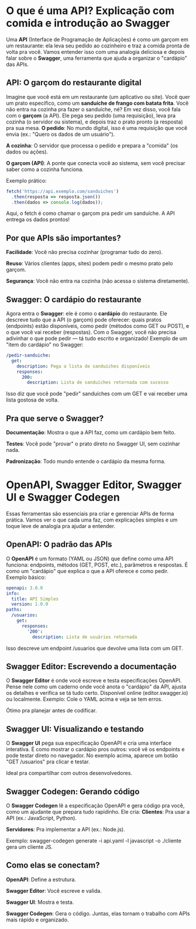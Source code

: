 # O que é uma API? Explicação com comida e introdução ao Swagger
Uma **API** (Interface de Programação de Aplicações) é como um garçom em um restaurante: ela leva seu pedido ao cozinheiro e traz a comida pronta de volta pra você. Vamos entender isso com uma analogia deliciosa e depois falar sobre o **Swagger**, uma ferramenta que ajuda a organizar o "cardápio" das APIs.
## API: O garçom do restaurante digital
Imagine que você está em um restaurante (um aplicativo ou site). Você quer um prato específico, como um **sanduíche de frango com batata frita**. Você não entra na cozinha pra fazer o sanduíche, né? Em vez disso, você fala com o **garçom** (a API). Ele pega seu pedido (uma requisição), leva pra cozinha (o servidor ou sistema), e depois traz o prato pronto (a resposta) pra sua mesa.
**O pedido**: No mundo digital, isso é uma requisição que você envia (ex.: "Quero os dados de um usuário").

**A cozinha**: O servidor que processa o pedido e prepara a "comida" (os dados ou ações).

**O garçom (API)**: A ponte que conecta você ao sistema, sem você precisar saber como a cozinha funciona.

Exemplo prático:
```javascript
fetch('https://api.exemplo.com/sanduiches')
  .then(resposta => resposta.json())
  .then(dados => console.log(dados));
```
Aqui, o fetch é como chamar o garçom pra pedir um sanduíche. A API entrega os dados prontos!
## Por que APIs são importantes?
**Facilidade**: Você não precisa cozinhar (programar tudo do zero).

**Reuso**: Vários clientes (apps, sites) podem pedir o mesmo prato pelo garçom.

**Segurança**: Você não entra na cozinha (não acessa o sistema diretamente).

## Swagger: O cardápio do restaurante
Agora entra o **Swagger**: ele é como o **cardápio** do restaurante. Ele descreve tudo que a API (o garçom) pode oferecer: quais pratos (endpoints) estão disponíveis, como pedir (métodos como GET ou POST), e o que você vai receber (respostas). Com o Swagger, você não precisa adivinhar o que pode pedir — tá tudo escrito e organizado!
Exemplo de um "item do cardápio" no Swagger:
```yaml
/pedir-sanduiche:
  get:
    description: Pega a lista de sanduíches disponíveis
    responses:
      200:
        description: Lista de sanduíches retornada com sucesso
```
Isso diz que você pode "pedir" sanduíches com um GET e vai receber uma lista gostosa de volta.
## Pra que serve o Swagger?
**Documentação**: Mostra o que a API faz, como um cardápio bem feito.

**Testes**: Você pode "provar" o prato direto no Swagger UI, sem cozinhar nada.

**Padronização**: Todo mundo entende o cardápio da mesma forma.

# OpenAPI, Swagger Editor, Swagger UI e Swagger Codegen
Essas ferramentas são essenciais pra criar e gerenciar APIs de forma prática. Vamos ver o que cada uma faz, com explicações simples e um toque leve de analogia pra ajudar a entender.
## OpenAPI: O padrão das APIs
O **OpenAPI** é um formato (YAML ou JSON) que define como uma API funciona: endpoints, métodos (GET, POST, etc.), parâmetros e respostas. É como um "cardápio" que explica o que a API oferece e como pedir.
Exemplo básico:
```yaml
openapi: 3.0.0
info:
  title: API Simples
  version: 1.0.0
paths:
  /usuarios:
    get:
      responses:
        '200':
          description: Lista de usuários retornada
```
Isso descreve um endpoint /usuarios que devolve uma lista com um GET.
## Swagger Editor: Escrevendo a documentação
O **Swagger Editor** é onde você escreve e testa especificações OpenAPI. Pense nele como um caderno onde você anota o "cardápio" da API, ajusta os detalhes e verifica se tá tudo certo. Disponível online (editor.swagger.io) ou localmente.
Exemplo: Cole o YAML acima e veja se tem erros.

Ótimo pra planejar antes de codificar.

## Swagger UI: Visualizando e testando
O **Swagger UI** pega sua especificação OpenAPI e cria uma interface interativa. É como mostrar o cardápio pros outros: você vê os endpoints e pode testar direto no navegador.
No exemplo acima, aparece um botão "GET /usuarios" pra clicar e testar.

Ideal pra compartilhar com outros desenvolvedores.

## Swagger Codegen: Gerando código
O **Swagger Codegen** lê a especificação OpenAPI e gera código pra você, como um ajudante que prepara tudo rapidinho. Ele cria:
**Clientes**: Pra usar a API (ex.: JavaScript, Python).

**Servidores**: Pra implementar a API (ex.: Node.js).

Exemplo: swagger-codegen generate -i api.yaml -l javascript -o ./cliente gera um cliente JS.

## Como elas se conectam?
**OpenAPI**: Define a estrutura.

**Swagger Editor**: Você escreve e valida.

**Swagger UI**: Mostra e testa.

**Swagger Codegen**: Gera o código.
Juntas, elas tornam o trabalho com APIs mais rápido e organizado.



